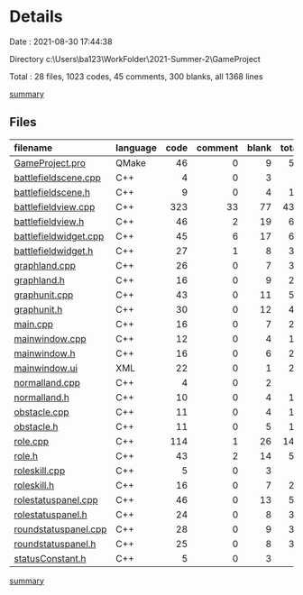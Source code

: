 # Details

Date : 2021-08-30 17:44:38

Directory c:\Users\ba123\WorkFolder\2021-Summer-2\GameProject

Total : 28 files,  1023 codes, 45 comments, 300 blanks, all 1368 lines

[summary](results.md)

## Files
| filename | language | code | comment | blank | total |
| :--- | :--- | ---: | ---: | ---: | ---: |
| [GameProject.pro](/GameProject.pro) | QMake | 46 | 0 | 9 | 55 |
| [battlefieldscene.cpp](/battlefieldscene.cpp) | C++ | 4 | 0 | 3 | 7 |
| [battlefieldscene.h](/battlefieldscene.h) | C++ | 9 | 0 | 4 | 13 |
| [battlefieldview.cpp](/battlefieldview.cpp) | C++ | 323 | 33 | 77 | 433 |
| [battlefieldview.h](/battlefieldview.h) | C++ | 46 | 2 | 19 | 67 |
| [battlefieldwidget.cpp](/battlefieldwidget.cpp) | C++ | 45 | 6 | 17 | 68 |
| [battlefieldwidget.h](/battlefieldwidget.h) | C++ | 27 | 1 | 8 | 36 |
| [graphland.cpp](/graphland.cpp) | C++ | 26 | 0 | 7 | 33 |
| [graphland.h](/graphland.h) | C++ | 16 | 0 | 9 | 25 |
| [graphunit.cpp](/graphunit.cpp) | C++ | 43 | 0 | 11 | 54 |
| [graphunit.h](/graphunit.h) | C++ | 30 | 0 | 12 | 42 |
| [main.cpp](/main.cpp) | C++ | 16 | 0 | 7 | 23 |
| [mainwindow.cpp](/mainwindow.cpp) | C++ | 12 | 0 | 4 | 16 |
| [mainwindow.h](/mainwindow.h) | C++ | 16 | 0 | 6 | 22 |
| [mainwindow.ui](/mainwindow.ui) | XML | 22 | 0 | 1 | 23 |
| [normalland.cpp](/normalland.cpp) | C++ | 4 | 0 | 2 | 6 |
| [normalland.h](/normalland.h) | C++ | 10 | 0 | 4 | 14 |
| [obstacle.cpp](/obstacle.cpp) | C++ | 11 | 0 | 4 | 15 |
| [obstacle.h](/obstacle.h) | C++ | 11 | 0 | 5 | 16 |
| [role.cpp](/role.cpp) | C++ | 114 | 1 | 26 | 141 |
| [role.h](/role.h) | C++ | 43 | 2 | 14 | 59 |
| [roleskill.cpp](/roleskill.cpp) | C++ | 5 | 0 | 3 | 8 |
| [roleskill.h](/roleskill.h) | C++ | 16 | 0 | 7 | 23 |
| [rolestatuspanel.cpp](/rolestatuspanel.cpp) | C++ | 46 | 0 | 13 | 59 |
| [rolestatuspanel.h](/rolestatuspanel.h) | C++ | 24 | 0 | 8 | 32 |
| [roundstatuspanel.cpp](/roundstatuspanel.cpp) | C++ | 28 | 0 | 9 | 37 |
| [roundstatuspanel.h](/roundstatuspanel.h) | C++ | 25 | 0 | 8 | 33 |
| [statusConstant.h](/statusConstant.h) | C++ | 5 | 0 | 3 | 8 |

[summary](results.md)